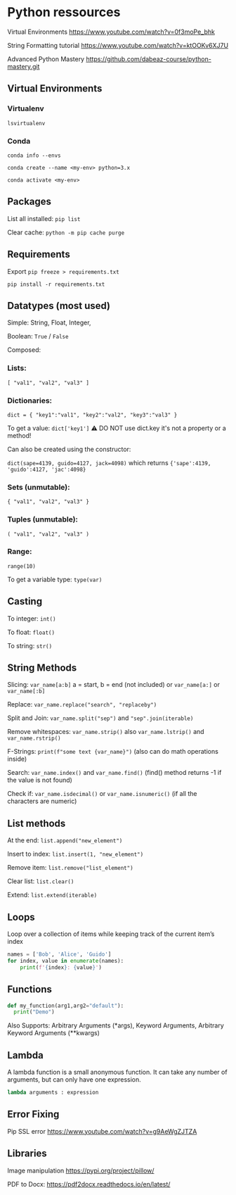 # Python ressources

Virtual Environments https://www.youtube.com/watch?v=0f3moPe_bhk

String Formatting tutorial https://www.youtube.com/watch?v=ktOOKv6XJ7U

Advanced Python Mastery https://github.com/dabeaz-course/python-mastery.git


## Virtual Environments


### Virtualenv

```lsvirtualenv```


### Conda

```conda info --envs```

```conda create --name <my-env> python=3.x```

```conda activate <my-env>```


## Packages

List all installed: ```pip list```

Clear cache: ```python -m pip cache purge```


## Requirements

Export ```pip freeze > requirements.txt```

 ```pip install -r requirements.txt```


## Datatypes (most used)

Simple: String, Float, Integer, 

Boolean: ```True``` / ```False```

Composed:

### Lists: 

```[ "val1", "val2", "val3" ]```


### Dictionaries: 

```
dict = { "key1":"val1", "key2":"val2", "key3":"val3" }
```

To get a value: ```dict['key1']``` ⚠️ DO NOT use dict.key it's not a property or a method!

Can also be created using the constructor:

```dict(sape=4139, guido=4127, jack=4098)``` which returns ```{'sape':4139, 'guido':4127, 'jac':4098}```


### Sets (unmutable):

```
{ "val1", "val2", "val3" }
```

### Tuples (unmutable): 

```( "val1", "val2", "val3" )```


### Range: 

```range(10)```


To get a variable type: ```type(var)```


## Casting

To integer: ```int()```

To float: ```float()```

To string: ```str()```


## String Methods

Slicing: ```var_name[a:b]``` a = start, b = end (not included) or ```var_name[a:]``` or ```var_name[:b]```

Replace: ```var_name.replace("search", "replaceby")```

Split and Join: ```var_name.split("sep")``` and ```"sep".join(iterable)```

Remove whitespaces: ```var_name.strip()``` also ```var_name.lstrip()``` and ```var_name.rstrip()```

F-Strings: ```print(f"some text {var_name}")``` (also can do math operations inside)

Search: ```var_name.index()``` and ```var_name.find()``` (find() method returns -1 if the value is not found)

Check if: ```var_name.isdecimal()``` or ```var_name.isnumeric()``` (if all the characters are numeric)


## List methods

At the end: ```list.append("new_element")```

Insert to index: ```list.insert(1, "new_element")```

Remove item: ```list.remove("list_element")```

Clear list: ```list.clear()```

Extend: ```list.extend(iterable)```


## Loops

Loop over a collection of items while keeping track of the current item’s index
```python
names = ['Bob', 'Alice', 'Guido']
for index, value in enumerate(names):
    print(f'{index}: {value}')
```

## Functions

```python
def my_function(arg1,arg2="default"):
  print("Demo")
```

Also Supports: Arbitrary Arguments (*args), Keyword Arguments, Arbitrary Keyword Arguments (**kwargs)


## Lambda

A lambda function is a small anonymous function. It can take any number of arguments, but can only have one expression.

```python
lambda arguments : expression
```

## Error Fixing

Pip SSL error https://www.youtube.com/watch?v=g9AeWgZJTZA


## Libraries

Image manipulation https://pypi.org/project/pillow/

PDF to Docx: https://pdf2docx.readthedocs.io/en/latest/

